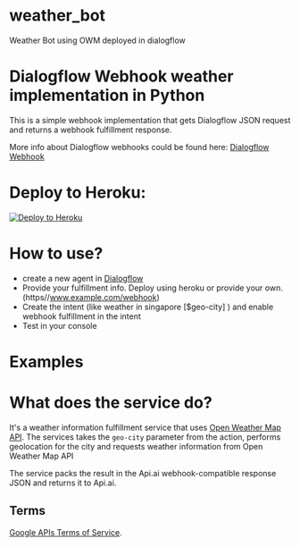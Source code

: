 # weather_bot
Weather Bot using OWM deployed in dialogflow
# Dialogflow Webhook weather implementation in Python

This is a  simple webhook implementation that gets Dialogflow JSON request and returns a webhook fulfillment response.

More info about Dialogflow webhooks could be found here:
[Dialogflow Webhook](https://dialogflow.com/docs/fulfillment)

# Deploy to Heroku:
[![Deploy to Heroku](https://www.herokucdn.com/deploy/button.svg)](https://heroku.com/deploy)

# How to use?
* create a new agent in [Dialogflow](https://dialogflow.com/)
* Provide your fulfillment info. Deploy using heroku or provide your own. (https//www.example.com/webhook)
* Create the intent (like weather in singapore [$geo-city] ) and enable webhook fulfillment in the intent
* Test in your console
# Examples


# What does the service do?
It's a weather information fulfillment service that uses [Open Weather Map API](https://openweathermap.org/api).
The services takes the `geo-city` parameter from the action, performs geolocation for the city and requests weather information from Open Weather Map API 

The service packs the result in the Api.ai webhook-compatible response JSON and returns it to Api.ai.


## Terms
[Google APIs Terms of Service](https://developers.google.com/terms/).

